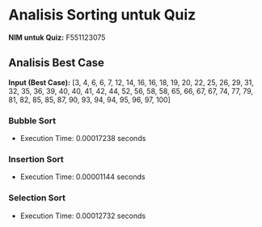 # Analisis Sorting untuk Quiz

**NIM untuk Quiz:** F551123075

## Analisis Best Case

**Input (Best Case):** [3, 4, 6, 6, 7, 12, 14, 16, 16, 18, 19, 20, 22, 25, 26, 29, 31, 32, 35, 36, 39, 40, 40, 41, 42, 44, 52, 56, 58, 58, 65, 66, 67, 67, 74, 77, 79, 81, 82, 85, 85, 87, 90, 93, 94, 94, 95, 96, 97, 100]

### Bubble Sort
- Execution Time: 0.00017238 seconds

### Insertion Sort
- Execution Time: 0.00001144 seconds

### Selection Sort
- Execution Time: 0.00012732 seconds

